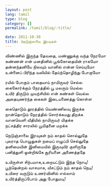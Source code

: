 ```yaml
---
layout: post
lang: tamil
type: blog
category: []
permalink: /tamil/blog/:title/

date: 2011-10-30
title: நெடுஞ்சாலை இரவுகள்
---
```


விண்ணில் இருந்த தேவதை, மண்ணுக்கு வந்த நேரமோ <br/>
கண்ணன் என் மனதினில் பூங்கோதையின் ராகமோ <br/>
தன்னந்தனியே நிலவும் வானில் என்ன செய்யுமோ <br/>
உன்னைப் பிரிந்த வலியில் தேய்ந்தொழிந்து போகுமோ

ரயில் போகும் பாதையாய் நாமிருவர் செல்ல <br/>
கைகோர்க்கும் நேரத்தில் பூ மலரும் மெல்ல <br/>
உயிர் திருடும் முயற்சியில் என் கண்கள் வெல்ல <br/>
அதையுணர்ந்த கைகள் இடையணைத்து கொள்ள

கைதொடும் தூரத்தில் வெண்ணிலவு இருக்க <br/>
நான்தொடும் நேரத்தில் சொர்க்கமது திறக்க <br/>
வானவெளி வீதியில் நாமிருவர் மிதக்க <br/>
நட்சத்திர சாரலில் பூமிதனை மறக்க

நெடுஞ்சாலை இரவுகள் நம் காதல் சொல்லுதே <br/>
புலராத பொழுதுகள் நமைப் எழுப்பி செல்லுதே <br/>
தனிமையின் இனிமையில் இருவுயிர் குளிருதே <br/>
பனித்துளி ஒன்றிங்கே சூரியனை அணைத்ததே

உயிருள்ள சிற்பமாக,உறையட்டும் இந்த நொடி! <br/>
பூந்தென்றல் வாசமாக, வீசட்டும் நம் காதல் நெடி! <br/>
உயிரை வருடும் உணர்வினில் எல்லாம் <br/>
உயிர்த்திருப்போம் அது போதுமடி!
